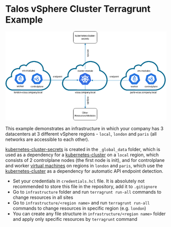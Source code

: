 # Talos vSphere Cluster Terragrunt Example

![Diagram](diagram.png)

This example demonstrates an infrastructure in which your company has 3 datacenters at 3 different vSphere regions - `local`, `london` and `paris` (all networks are accessible to each other).

[kubernetes-cluster-secrets](https://github.com/ilpozzd/terraform-talos-secrets) is created in the `_global_data` folder, which is used as a dependency for a [kubernetes-cluster](https://github.com/ilpozzd/terraform-talos-vsphere-cluster) on a `local` region, which consists of 2 controlplane nodes (the first node is init), and for controlplane and worker [virtual machines](https://github.com/ilpozzd/terraform-talos-vsphere-vm) on regions in `london` and `paris`, which use the [kubernetes-cluster](https://github.com/ilpozzd/terraform-talos-vsphere-cluster) as a dependency for automatic API endpoint detection.

* Set your credentials in `credentials.hcl` file. It is absolutely not recommended to store this file in the repository, add it to `.gitignore`
* Go to `infrastructure` folder and run `terragrunt run-all` commands to change resources in all sites
* Go to `infrastructure/<region name>` and run `terragrunt run-all` commands to change resources in specific region (e.g. `london`)
* You can create any file structure in `infrastructure/<region name>` folder and apply only specific resources by `terragrunt` command
